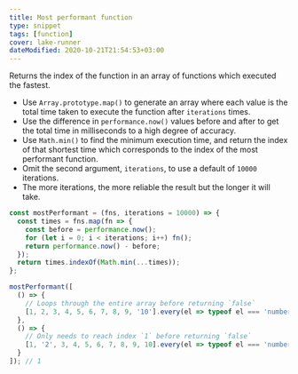 ```yaml
---
title: Most performant function
type: snippet
tags: [function]
cover: lake-runner
dateModified: 2020-10-21T21:54:53+03:00
---
```


Returns the index of the function in an array of functions which executed the fastest.

- Use `Array.prototype.map()` to generate an array where each value is the total time taken to execute the function after `iterations` times.
- Use the difference in `performance.now()` values before and after to get the total time in milliseconds to a high degree of accuracy.
- Use `Math.min()` to find the minimum execution time, and return the index of that shortest time which corresponds to the index of the most performant function.
- Omit the second argument, `iterations`, to use a default of `10000` iterations.
- The more iterations, the more reliable the result but the longer it will take.

```js
const mostPerformant = (fns, iterations = 10000) => {
  const times = fns.map(fn => {
    const before = performance.now();
    for (let i = 0; i < iterations; i++) fn();
    return performance.now() - before;
  });
  return times.indexOf(Math.min(...times));
};
```

```js
mostPerformant([
  () => {
    // Loops through the entire array before returning `false`
    [1, 2, 3, 4, 5, 6, 7, 8, 9, '10'].every(el => typeof el === 'number');
  },
  () => {
    // Only needs to reach index `1` before returning `false`
    [1, '2', 3, 4, 5, 6, 7, 8, 9, 10].every(el => typeof el === 'number');
  }
]); // 1
```
